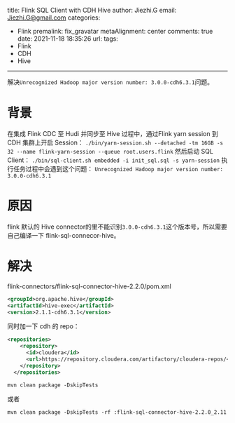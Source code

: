 title: Flink SQL Client with CDH Hive
author: Jiezhi.G
email: Jiezhi.G@gmail.com
categories:
  - Flink
premalink: fix_gravatar
metaAlignment: center
comments: true
date: 2021-11-18 18:35:26
url:
tags:
  - Flink
  - CDH
  - Hive

---
解决`Unrecognized Hadoop major version number: 3.0.0-cdh6.3.1`问题。
<!--more-->
# 背景
在集成 Flink CDC 至 Hudi 并同步至 Hive 过程中，通过Flink yarn session 到 CDH 集群上开启 Session：
`./bin/yarn-session.sh --detached -tm 16GB -s 32 --name flink-yarn-session --queue root.users.flink`
然后启动 SQL Client：
`./bin/sql-client.sh embedded -i init_sql.sql -s yarn-session`
执行任务过程中会遇到这个问题：
`Unrecognized Hadoop major version number: 3.0.0-cdh6.3.1`

# 原因
flink 默认的 Hive connector的里不能识别`3.0.0-cdh6.3.1`这个版本号，所以需要自己编译一下 flink-sql-connecor-hive。

# 解决
flink-connectors/flink-sql-connector-hive-2.2.0/pom.xml
```xml
<groupId>org.apache.hive</groupId>
<artifactId>hive-exec</artifactId>
<version>2.1.1-cdh6.3.1</version>
```
同时加一下 cdh 的 repo：
```xml
<repositories>
    <repository>
      <id>cloudera</id>
      <url>https://repository.cloudera.com/artifactory/cloudera-repos/</url>
    </repository>
  </repositories>
```

`mvn clean package -DskipTests`

或者

`mvn clean package -DskipTests -rf :flink-sql-connector-hive-2.2.0_2.11`
